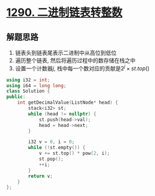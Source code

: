 # [1290. 二进制链表转整数](https://leetcode.cn/problems/convert-binary-number-in-a-linked-list-to-integer/)

## 解题思路

1. 链表头到链表尾表示二进制中从高位到低位
2. 遍历整个链表, 然后将遍历过程中的数存储在栈之中
3. 设置一个计数器$j$, 栈中每一个数对应的贡献是$2^j \times st.top()$


```cpp
using i32 = int;
using i64 = long long;
class Solution {
public:
    int getDecimalValue(ListNode* head) {
        stack<i32> st;
        while (head != nullptr) {
            st.push(head->val);
            head = head->next;
        }

        i32 v = 0, i = 0;
        while (!st.empty()) {
            v += st.top() * pow(2, i);
            st.pop();
            ++i;
        }
        return v;
    }
};

```

